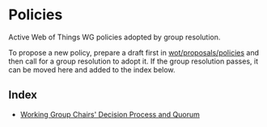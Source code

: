 # Policies
Active Web of Things WG policies adopted by group resolution.

To propose a new policy, prepare a draft first in [wot/proposals/policies](https://github.com/w3c/wot/tree/main/proposals/policies) and then
call for a group resolution to adopt it.  If the group resolution passes, it can be moved here and added to the index below.

## Index
* [Working Group Chairs' Decision Process and Quorum](chair-decision-process.md)
